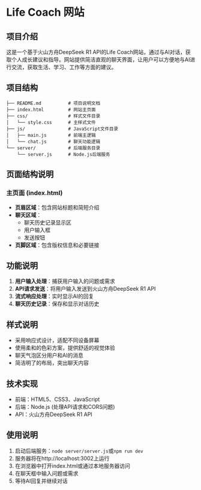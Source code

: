 # Life Coach 网站

## 项目介绍
这是一个基于火山方舟DeepSeek R1 API的Life Coach网站，通过与AI对话，获取个人成长建议和指导。网站提供简洁直观的聊天界面，让用户可以方便地与AI进行交流，获取生活、学习、工作等方面的建议。

## 项目结构
```
├── README.md          # 项目说明文档
├── index.html         # 网站主页面
├── css/               # 样式文件目录
│   └── style.css      # 主样式文件
├── js/                # JavaScript文件目录
│   ├── main.js        # 前端主逻辑
│   └── chat.js        # 聊天功能逻辑
└── server/            # 后端服务目录
    └── server.js      # Node.js后端服务
```

## 页面结构说明

### 主页面 (index.html)
- **页眉区域**：包含网站标题和简短介绍
- **聊天区域**：
  - 聊天历史记录显示区
  - 用户输入框
  - 发送按钮
- **页脚区域**：包含版权信息和必要链接

## 功能说明
1. **用户输入处理**：捕获用户输入的问题或需求
2. **API请求发送**：将用户输入发送到火山方舟DeepSeek R1 API
3. **流式响应处理**：实时显示AI的回复
4. **聊天历史记录**：保存和显示对话历史

## 样式说明
- 采用响应式设计，适配不同设备屏幕
- 使用柔和的色彩方案，提供舒适的视觉体验
- 聊天气泡区分用户和AI的消息
- 简洁明了的布局，突出聊天内容

## 技术实现
- 前端：HTML5、CSS3、JavaScript
- 后端：Node.js (处理API请求和CORS问题)
- API：火山方舟DeepSeek R1 API

## 使用说明
1. 启动后端服务：`node server/server.js`或`npm run dev`
2. 服务器将在http://localhost:3002上运行
3. 在浏览器中打开index.html或通过本地服务器访问
4. 在聊天框中输入问题或需求
5. 等待AI回复并继续对话